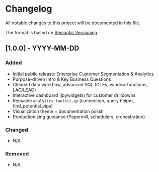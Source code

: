 # Changelog

All notable changes to this project will be documented in this file.

The format is based on [Semantic Versioning](https://semver.org/).

## [1.0.0] - YYYY-MM-DD
### Added
- Initial public release: Enterprise Customer Segmentation & Analytics
- Purpose-driven intro & Key Business Questions
- Cleaned data workflow, advanced SQL (CTEs, window functions, LAG/LEAD)
- Interactive dashboard (ipywidgets) for customer drilldowns
- Reusable `analytics_toolkit.py` (connection, query helper, find_potential_vips)
- Visualization theme + documentation polish
- Productionizing guidance (Papermill, schedulers, orchestration)

### Changed
- N/A

### Removed
- N/A
